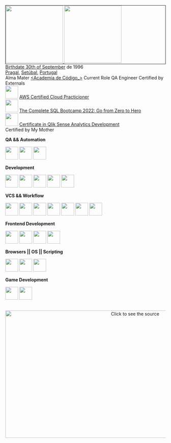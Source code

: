<div style="border: 1px solid;" border = "solid">
<a href="https://github.com/opmoutinho">
<img height="180em" src="https://github-readme-stats.vercel.app/api/top-langs/?username=opmoutinho&layout=compact&langs_count=7&theme=dracula"/>
<img height="180em" src="https://github-readme-stats.vercel.app/api?username=opmoutinho&show_icons=true&theme=dracula&include_all_commits=true&count_private=true"/>
</div>
<!--
<table cellpadding="0" border="0" style="width: 270px; font-size: 88%; border: none;">
<tbody>
<tr style="border: none;">
<td scope="row" style="vertical-align: top; text-align: left; font-weight:bold; border: none;">Full Name
</td>
<td style="vertical-align: top; text-align: left;">Paulo Jorge Almeida Moutinho
</td></tr>
<tr>
-->
<div>
<td scope="row" style="vertical-align: top; text-align: left; font-weight:bold;">Birthdate
</td>
<td style="vertical-align: top; text-align: left;"><a href="https://en.wikipedia.org/wiki/September_30">30th of September</a> de 1996<br><a href="https://en.wikipedia.org/wiki/Pragal">Pragal</a>, <a href="https://en.wikipedia.org/wiki/Setúbal">Setúbal</a>, <a href="https://en.wikipedia.org/wiki/Portugal">Portugal</a>
</td>
</div>
<tr>
<td scope="row" style="vertical-align: top; text-align: left; font-weight:bold;">Alma Mater
</td>
<td style="vertical-align: top; text-align: left;"><a href="https://www.academiadecodigo.org">&lt;Academia de Código_&gt;</a></td></tr>
<tr>
<td scope="row" style="vertical-align: top; text-align: left; font-weight:bold;">Current Role
</td>
<td style="vertical-align: top; text-align: left;">QA Engineer
</td></tr>
<tr>
<td scope="row" style="vertical-align: top; text-align: left; font-weight:bold;">Certified by Externals
</td>
<td style="vertical-align: top; text-align: left;">
<div>
  <img src="https://cdn.jsdelivr.net/gh/devicons/devicon/icons/amazonwebservices/amazonwebservices-original-wordmark.svg" width="40" height="40"/>
  <a href="https://www.credly.com/badges/1fba98a2-e35e-4a3f-8925-bae09a8cf993?source=linked_in_profile">AWS Certified Cloud Practicioner</a>
</div>
<div>
  <img src="https://cdn.jsdelivr.net/gh/devicons/devicon/icons/postgresql/postgresql-original.svg" width="40" height="40"/>
  <a href="https://www.udemy.com/certificate/UC-32f6e595-f069-4688-ba8a-7bb1b52be3a6/">The Complete SQL Bootcamp 2022: Go from Zero to Hero</a>
<div>
  <img src="https://play-lh.googleusercontent.com/2ECNdTd7ypl2nKKi8pUPglRl7TGi7_konvNOzIW0WwKmsw-vea_FSz95hBGrjRVBMw" width="40" height="40"/>
  <a href="https://www.udemy.com/certificate/UC-7f96c9c5-214c-46ff-a21d-fb325c902068/">Certificate in Qlik Sense Analytics Development</a>
</div>
</td></tr>
  <td scope="row" style="vertical-align: top; text-align: left; font-weight:bold;">Certified by My Mother
</td>
  <td style="vertical-align: top; text-align: left;">
<div title="QA && Automation">
  <p><b>QA && Automation</b></p>
  <p>
  <img src="https://cdn.jsdelivr.net/gh/devicons/devicon/icons/cucumber/cucumber-plain-wordmark.svg" width="40" height="40"/>
  <img src="https://cdn.jsdelivr.net/gh/devicons/devicon/icons/jenkins/jenkins-original.svg" width="40" height="40"/>
  <img src="https://cdn.jsdelivr.net/gh/devicons/devicon/icons/selenium/selenium-original.svg" width="40" height="40"/>  
  </p>
</div>
<div title="Development">
  <p><b>Development</b></p>
  <p>
  <img src="https://cdn.jsdelivr.net/gh/devicons/devicon/icons/java/java-original-wordmark.svg" width="40" height="40"/>
  <img src="https://cdn.jsdelivr.net/gh/devicons/devicon/icons/javascript/javascript-plain.svg" width="40" height="40"/>
  <img src="https://cdn.jsdelivr.net/gh/devicons/devicon/icons/apache/apache-original-wordmark.svg" width="40" height="40"/>
  <img src="https://cdn.jsdelivr.net/gh/devicons/devicon/icons/intellij/intellij-original.svg" width="40" height="40"/>
  <img src="https://cdn.jsdelivr.net/gh/devicons/devicon/icons/jetbrains/jetbrains-original.svg" width="40" height="40"/>
  </p>
</div>
<div title="VCS && Workflow">
  <p><b>VCS && Workflow</b></p>
  <p>
  <img src="https://cdn.jsdelivr.net/gh/devicons/devicon/icons/git/git-original-wordmark.svg" width="40" height="40"/>
  <img src="https://static.thenounproject.com/png/44251-200.png" width="40" height="40"/>
  <img src="https://cdn.jsdelivr.net/gh/devicons/devicon/icons/bitbucket/bitbucket-original.svg" width="40" height="40"/>
  <img src="https://cdn.jsdelivr.net/gh/devicons/devicon/icons/confluence/confluence-original.svg" width="40" height="40"/>
  <img src="https://cdn.jsdelivr.net/gh/devicons/devicon/icons/jira/jira-original-wordmark.svg" width="40" height="40"/>
  <img src="https://cdn.jsdelivr.net/gh/devicons/devicon/icons/github/github-original.svg" width="40" height="40"/>
  <img src="https://cdn.jsdelivr.net/gh/devicons/devicon/icons/gitlab/gitlab-original.svg" width="40" height="40"/>        
  </p>
</div>
<div title="Frontend Development">
  <p><b>Frontend Development</b></p>
  <p>
     <img src="https://cdn.jsdelivr.net/gh/devicons/devicon/icons/bootstrap/bootstrap-original.svg" width="40" height="40"/>
     <img src="https://cdn.jsdelivr.net/gh/devicons/devicon/icons/canva/canva-original.svg" width="40" height="40"/>
     <img src="https://cdn.jsdelivr.net/gh/devicons/devicon/icons/css3/css3-original.svg" width="40" height="40"/>
     <img src="https://cdn.jsdelivr.net/gh/devicons/devicon/icons/html5/html5-original.svg" width="40" height="40"/>
   </p>
</div>
<div title="Browsers || OS || Scripting">
  <p><b>Browsers || OS || Scripting</b></p>
  <p>
     <img src="https://cdn.jsdelivr.net/gh/devicons/devicon/icons/chrome/chrome-original.svg" width="40" height="40" />
     <img src="https://cdn.jsdelivr.net/gh/devicons/devicon/icons/firefox/firefox-original.svg" width="40" height="40"/>
     <img src="https://cdn.jsdelivr.net/gh/devicons/devicon/icons/bash/bash-original.svg" width="40" height="40" />
   </p>
</div>
<div title="Game Development">
  <p><b>Game Development</b></p>
  <p>
     <img src="https://cdn.jsdelivr.net/gh/devicons/devicon/icons/csharp/csharp-plain.svg" width="40" height="40"/>
     <img src="https://cdn.jsdelivr.net/gh/devicons/devicon/icons/illustrator/illustrator-line.svg" width="40" height="40"/>
  </p>
</div>
</td></tr>
</tbody></table>

<!--
**opmoutinho/opmoutinho** is a ✨ _special_ ✨ repository because its `README.md` (this file) appears on your GitHub profile.

Here are some ideas to get you started:

- 🔭 I’m currently working on ...
- 🌱 I’m currently learning ...
- 👯 I’m looking to collaborate on ...
- 🤔 I’m looking for help with ...
- 💬 Ask me about ...
- 📫 How to reach me: ...
- 😄 Pronouns: ...
- ⚡ Fun fact: ...
-->

<div align="center">
	<br>
	<a href="https://github.com/sindresorhus/css-in-readme-like-wat/blame/main/header.svg">
		<img src="https://github.com/sindresorhus/css-in-readme-like-wat/blob/main/header.svg" width="800" height="400" alt="Click to see the source">
	</a>
	<br>
</div>
